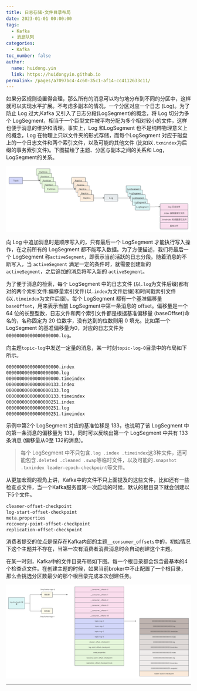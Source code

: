 ```yaml
---
title: 日志存储-文件目录布局
date: 2023-01-01 00:00:00
tags:
  - Kafka
  - 消息队列
categories:
  - Kafka
toc_number: false
author:
  name: huidong.yin
  link: https://huidongyin.github.io
permalink: /pages/a7097bc4-4c60-35c1-af14-cc4112633c11/
---
```


如果分区规则设置得合理，那么所有的消息可以均匀地分布到不同的分区中，这样就可以实现水平扩展。不考虑多副本的情况，一个分区对应一个日志 (Log)。为了防止 Log 过大,Kafka 又引入了日志分段(LogSegment)的概念，将 Log 切分为多个 LogSegment，相当于一个巨型文件被平均分配为多个相对较小的文件，这样也便于消息的维护和清理。事实上，Log 和LogSegment 也不是纯粹物理意义上的概念，Log 在物理上只以文件夹的形式存储，而每个LogSegment 对应于磁盘上的一个日志文件和两个索引文件，以及可能的其他文件 (比如以`.txnindex`为后缀的事务索引文件)。下图描绘了主题、分区与副本之间的关系和 Log，LogSegment的关系。

![](https://raw.githubusercontent.com/huidongyin/DrawingBed/main/kafka/202311190925773.png)

向 Log 中追加消息时是顺序写入的，只有最后一个 LogSegment 才能执行写入操作，在之前所有的 LogSegment 都不能写入数据。为了方便描述，我们将最后一个 LogSegment 称`activeSegment`，即表示当前活跃的日志分段。随着消息的不断写入，当 `activeSegment` 满足一定的条件时，就需要创建新的 `activeSegment`，之后追加的消息将写入新的 `activeSegment`。

为了便于消息的检索，每个 LogSegment 中的日志文件 (以`.log`为文件后缀)都有对的两个索引文件:偏移量索引文件(以`.index`为文件后缀)和时间戳索引文件(以`.timeindex`为文件后缀)。每个 LogSegment 都有一个基准偏移量 `baseOffset`，用来表示当前 LogSegment中第一条消息的 offset。偏移量是一个 64 位的长整型数，日志文件和两个索引文件都是根据基准偏移量 (baseOffset)命名的，名称固定为 20 位数字，没有达到的位数则用 0 填充。比如第一个 LogSegment 的基准偏移量为0，对应的日志文件为 `00000000000000000000.log`。

向主题`topic-log`中发送一定量的消息，某一时刻`topic-log-0`目录中的布局如下所示。

```text
00000000000000000000.index
00000000000000000000.log
00000000000000000000.timeindex
00000000000000000133.index
00000000000000000133.log
00000000000000000133.timeindex
00000000000000000251.index
00000000000000000251.log
00000000000000000251.timeindex
```


示例中第2个 LogSegment 对应的基准位移是 133，也说明了该 LogSegment 中的第一条消息的偏移量为 133，同时可以反映出第一个 LogSegment 中共有 133 条消息 (偏移量从0至 132的消息)。

> 每个 LogSegment 中不只包含`.log .index .timeindex`这3种文件，还可能包含`.deleted .cleaned .swap`等临时文件，以及可能的`.snapshot .txnindex leader-epoch-checkpoint`等文件。

从更加宏观的视角上讲，Kafka中的文件不只上面提及的这些文件，比如还有一些检查点文件，当一个Kafka服务器第一次启动的时候，默认的根目录下就会创建以下5个文件。

```text
cleaner-offset-checkpoint
log-start-offset-checkpoint
meta.properties
recovery-point-offset-checkpoint
replication-offset-checkpoint
```

消费者提交的位点是保存在Kafka内部的主题`__consumer_offsets`中的，初始情况下这个主题并不存在，当第一次有消费者消费消息时会自动创建这个主题。

在某一时刻，Kafka中的文件目录布局如下图。每一个根目录都会包含最基本的4个检查点文件。在创建主题的时候，如果当前broker中不止配置了一个根目录，那么会挑选分区数最少的那个根目录完成本次创建任务。


![](https://raw.githubusercontent.com/huidongyin/DrawingBed/main/kafka/202311190937193.png)

----

